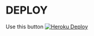 DEPLOY
=========
Use this button [![Heroku Deploy](https://www.herokucdn.com/deploy/button.svg)](https://heroku.com/deploy?template=https://github.com/ikancupangfly/kurangkerjaan)

